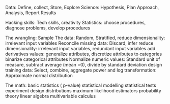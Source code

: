 Data: Define, collect, Store, Explore 
Science: Hypothesis, Plan Approach, Analysis, Report Results



Hacking skills: Tech skills, creativity
Statistics: choose procedures, diagnose problems, develop procedures


The wrangling: 
Sample The data: Random, Stratified, 
reduce dimensionality: irrelevant input variables
Reconcile missing data: Discard, infer
reduce dimensionality: irrelevant input variables, redundant input variables
add derivatives values: generalize attributes, discretize attributes to categories binarize categorical attributes
Normalize numeric values: Standard unit of measure, subtract average (mean =0), divide by standard deviation
design training data: Select, combine, aggregate
power and log transformation: Approximate normal distribution

The math:
basic statistics ( p-value)
statistical modelling 
statistical tests
experiment design
distributions
maximum likelihood estimators
probability theory
linear algebra 
multivariable calculus

